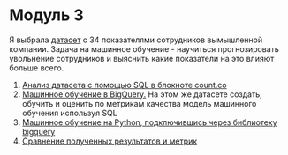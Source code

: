 # Модуль 3
Я выбрала [датасет](https://www.kaggle.com/pavansubhasht/ibm-hr-analytics-attrition-dataset) с 34 показателями сотрудников вымышленной компании. Задача на машинное обучение - научиться прогнозировать увольнение сотрудников и выяснить какие показатели на это влияют больше всего.
1. [Анализ датасета с помощью SQL в блокноте count.co](https://github.com/AlfiyaNuri/projects2021/blob/main/m3/1.%20m3t1.pdf)
2. [Машинное обучение в BigQuery.](https://github.com/AlfiyaNuri/projects2021/blob/main/m3/2.%20m3t2.docx) На этом же датасете создать, обучить и оценить по метрикам качества модель машинного обучения используя SQL
3. [Машинное обучение на Python, подключившись через библиотеку bigquery](https://colab.research.google.com/drive/1N4QqQLJd3ZAqYUaFyltCSRJ1oJiGh3Et?usp=sharing)
4. [Сравнение полученных результатов и метрик](https://github.com/AlfiyaNuri/projects2021/blob/main/m3/4.%20m3_results.docx)
